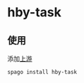 # hby-task

## 使用

添加[上游](https://github.com/lsby/purescript-my-upstream)

```
spago install hby-task
```

